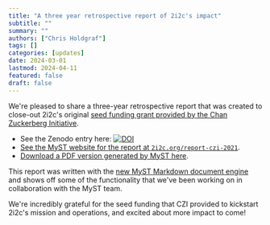 ```yaml
---
title: "A three year retrospective report of 2i2c's impact"
subtitle: ""
summary: ""
authors: ["Chris Holdgraf"]
tags: []
categories: [updates]
date: 2024-03-01
lastmod: 2024-04-11
featured: false
draft: false
---
```


We're pleased to share a three-year retrospective report that was created to close-out 2i2c's original [seed funding grant provided by the Chan Zuckerberg Initiative](../../2021/czi-core-support/).

<style>
  figure {
    margin: 0 !important;
    display: inline-flex;
  }
</style>
- See the Zenodo entry here: [![DOI](https://zenodo.org/badge/DOI/10.5281/zenodo.10790818.svg)](https://doi.org/10.5281/zenodo.10790818)
- [See the MyST website for the report at `2i2c.org/report-czi-2021`](https://2i2c.org/report-czi-2021).
- [Download a PDF version generated by MyST here](https://2i2c.org/report-czi-2021/build/report-c7e3595ff6c09f5cc22cc52b8177cd4c.pdf).

This report was written with the [new MyST Markdown document engine](https://mystmd.org) and shows off some of the functionality that we've been working on in collaboration with the MyST team.

We're incredibly grateful for the seed funding that CZI provided to kickstart 2i2c's mission and operations, and excited about more impact to come!

